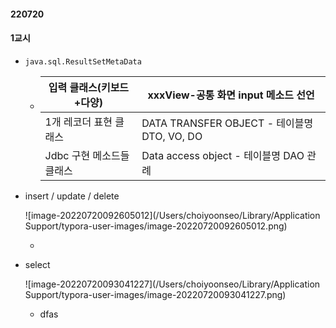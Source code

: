 #### 220720

#### 1교시

- `java.sql.ResultSetMetaData`

  - | 입력 클래스(키보드+다양)  | xxxView-공통 화면 input 메소드 선언         |
    | ------------------------- | ------------------------------------------- |
    | 1개 레코더 표현 클래스    | DATA TRANSFER OBJECT - 테이블명 DTO, VO, DO |
    | Jdbc 구현 메소드들 클래스 | Data access object - 테이블명 DAO 관례      |



- insert / update / delete 

  ![image-20220720092605012](/Users/choiyoonseo/Library/Application Support/typora-user-images/image-20220720092605012.png)

  - 

- select

  ![image-20220720093041227](/Users/choiyoonseo/Library/Application Support/typora-user-images/image-20220720093041227.png)

  - dfas